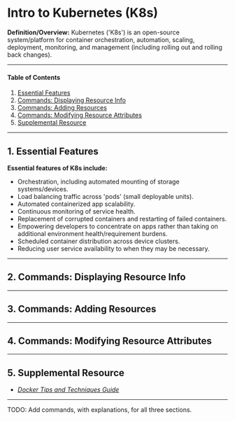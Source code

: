 # Intro to Kubernetes (K8s)
**Definition/Overview:** Kubernetes ('K8s') is an open-source system/platform for container orchestration, automation, scaling, deployment, monitoring, and management (including rolling out and rolling back changes).
  
<hr />
  
#### Table of Contents
  
1. [Essential Features](#features)
2. [Commands: Displaying Resource Info](#cmds-info)
3. [Commands: Adding Resources](#cmds-adding)
4. [Commands: Modifying Resource Attributes](#cmds-attrs)
5. [Supplemental Resource](#supplemental)
  
<hr />

## 1. <a name="features">Essential Features</a>
  
**Essential features of K8s include:**
  
* Orchestration, including automated mounting of storage systems/devices.
* Load balancing traffic across 'pods' (small deployable units).
* Automated containerized app scalability.
* Continuous monitoring of service health.
* Replacement of corrupted containers and restarting of failed containers.
* Empowering developers to concentrate on apps rather than taking on additional environment health/requirement burdens.
* Scheduled container distribution across device clusters.
* Reducing user service availability to when they may be necessary.
  
<hr />
  
## 2. <a name="cmds-info">Commands: Displaying Resource Info</a>
  
<hr />
  
## 3. <a name="cmds-adding">Commands: Adding Resources</a>
  
<hr />
  
## 4. <a name="cmds-attrs"> Commands: Modifying Resource Attributes</a>
  
<hr />

## 5. <a name="supplemental">Supplemental Resource</a>
  
* *[Docker Tips and Techniques Guide](https://github.com/chaseofthejungle/docker-tips-and-techniques)*
  
<hr />
  
TODO: Add commands, with explanations, for all three sections.  
